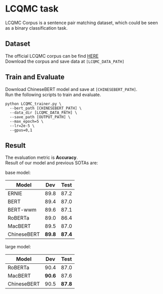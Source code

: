 # LCQMC task
LCQMC Corpus is a sentence pair matching dataset, 
which could be seen as a binary classification task. 

## Dataset
The official LCQMC corpus can be find [HERE](http://icrc.hitsz.edu.cn/info/1037/1146.htm)  
Download the corpus and save data at `[LCQMC_DATA_PATH]`

## Train and Evaluate
Download ChineseBERT model and save at `[CHINESEBERT_PATH]`.  
Run the following scripts to train and evaluate. 
```
python LCQMC_trainer.py \
  --bert_path [CHINESEBERT_PATH] \
  --data_dir [LCQMC_DATA_PATH] \
  --save_path [OUTPUT_PATH] \
  --max_epoch=5 \
  --lr=2e-5 \
  --gpus=0,1
```

## Result
The evaluation metric is **Accuracy**.  
Result of our model and previous SOTAs are:

base model: 

| Model  | Dev | Test |  
|  ----  | ----  | ----  |
| ERNIE | 89.8 |  87.2  |
| BERT | 89.4 | 87.0 |  
| BERT-wwm | 89.6 | 87.1 |  
| RoBERTa |  89.0 |  86.4 |  
| MacBERT | 89.5 | 87.0 |  
| ChineseBERT | **89.8** | **87.4** |  

large model:

| Model  | Dev | Test |  
|  ----  | ----  | ----  |  
| RoBERTa | 90.4 | 87.0 |  
| MacBERT |  **90.6** | 87.6 |  
| ChineseBERT | 90.5 |  **87.8** |  